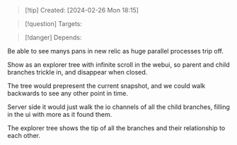 
>[!tip] Created: [2024-02-26 Mon 18:15]

>[!question] Targets: 

>[!danger] Depends: 

Be able to see manys pans in new relic as huge parallel processes trip off.

Show as an explorer tree with infinite scroll in the webui, so parent and child branches trickle in, and disappear when closed.

The tree would prepresent the current snapshot, and we could walk backwards to see any other point in time.

Server side it would just walk the io channels of all the child branches, filling in the ui with more as it found them.

The explorer tree shows the tip of all the branches and their relationship to each other.